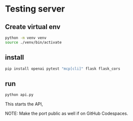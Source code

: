 # Testing server

## Create virtual env

```sh
python -m venv venv
source ./venv/bin/activate
```

## install

```sh
pip install openai pytest "mcp[cli]" flask flask_cors
```

## run

```sh
python api.py
```

This starts the API, 

NOTE: Make the port public as well if on GitHub Codespaces.

